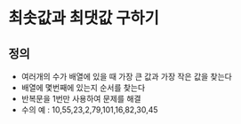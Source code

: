 최솟값과 최댓값 구하기
==============
정의
--------
- 여러개의 수가 배열에 있을 때 가장 큰 값과 가장 작은 값을 찾는다
- 배열에 몇번째에 있는지 순서를 찾는다
- 반복문을 1번만 사용하여 문제를 해결
- 수의 예 : 10,55,23,2,79,101,16,82,30,45